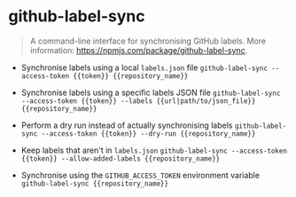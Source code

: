 # github-label-sync
> A command-line interface for synchronising GitHub labels.
> More information: <https://npmjs.com/package/github-label-sync>.

- Synchronise labels using a local `labels.json` file
`github-label-sync --access-token {{token}} {{repository_name}}`

- Synchronise labels using a specific labels JSON file
`github-label-sync --access-token {{token}} --labels {{url|path/to/json_file}} {{repository_name}}`

- Perform a dry run instead of actually synchronising labels
`github-label-sync --access-token {{token}} --dry-run {{repository_name}}`

- Keep labels that aren't in `labels.json`
`github-label-sync --access-token {{token}} --allow-added-labels {{repository_name}}`

- Synchronise using the `GITHUB_ACCESS_TOKEN` environment variable
`github-label-sync {{repository_name}}`
